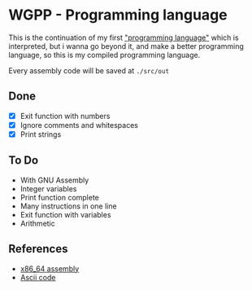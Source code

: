 # WGPP - Programming language

This is the continuation of my first ["programming language"](https://github.com/jdpmm/wgdi) which is interpreted, but i wanna go beyond it, and make a better programming language, so this is my compiled programming language.

Every assembly code will be saved at `./src/out`

## Done
* [x] Exit function with numbers
* [x] Ignore comments and whitespaces
* [x] Print strings

## To Do
* With GNU Assembly
* Integer variables
* Print function complete
* Many instructions in one line
* Exit function with variables
* Arithmetic

## References
* [x86_64 assembly](https://en.wikipedia.org/wiki/X86_assembly_language)
* [Ascii code](https://elcodigoascii.com.ar/)

